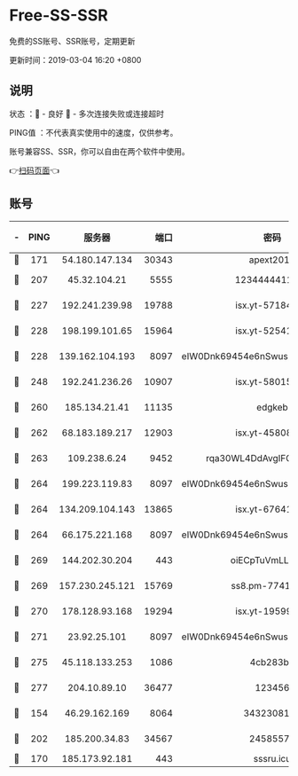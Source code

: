 # Free-SS-SSR

免费的SS账号、SSR账号，定期更新

更新时间：2019-03-04 16:20 +0800

## 说明

状态     ：🙂 - 良好 🙁 - 多次连接失败或连接超时

PING值   ：不代表真实使用中的速度，仅供参考。

账号兼容SS、SSR，你可以自由在两个软件中使用。

👉[扫码页面](https://liesauer.github.io/free-ss-ssr.github.io/)👈

## 账号

|-|PING|服务器|端口|密码|加密方式|区域|
|:----:|:----:|:-----:|-----:|:----:|:----:|:----:|
|🙂|171|54.180.147.134|30343|apext2019|chacha20|KR|
|🙂|207|45.32.104.21|5555|1234444411111|aes-256-cfb|SG|
|🙂|227|192.241.239.98|19788|isx.yt-57184627|aes-256-cfb|US|
|🙂|228|198.199.101.65|15964|isx.yt-52541316|aes-256-cfb|US|
|🙂|228|139.162.104.193|8097|eIW0Dnk69454e6nSwuspv9DmS201tQ0D|aes-256-cfb|JP|
|🙂|248|192.241.236.26|10907|isx.yt-58015517|aes-256-cfb|US|
|🙂|260|185.134.21.41|11135|edgkeb|aes-256-cfb|GB|
|🙂|262|68.183.189.217|12903|isx.yt-45808180|aes-256-cfb|SG|
|🙂|263|109.238.6.24|9452|rqa30WL4DdAvgIFG6Fs3znzTa|aes-256-cfb|FR|
|🙂|264|199.223.119.83|8097|eIW0Dnk69454e6nSwuspv9DmS201tQ0D|aes-256-cfb|US|
|🙂|264|134.209.104.143|13865|isx.yt-67641153|aes-256-cfb|SG|
|🙂|264|66.175.221.168|8097|eIW0Dnk69454e6nSwuspv9DmS201tQ0D|aes-256-cfb|US|
|🙂|269|144.202.30.204|443|oiECpTuVmLLxk4Ts|aes-256-cfb|US|
|🙂|269|157.230.245.121|15769|ss8.pm-77417708|aes-256-cfb|SG|
|🙂|270|178.128.93.168|19294|isx.yt-19599027|aes-256-cfb|SG|
|🙂|271|23.92.25.101|8097|eIW0Dnk69454e6nSwuspv9DmS201tQ0D|aes-256-cfb|US|
|🙂|275|45.118.133.253|1086|4cb283b8|aes-256-cfb|SG|
|🙂|277|204.10.89.10|36477|123456|aes-256-cfb|US|
|🙂|154|46.29.162.169|8064|3432308177|aes-256-cfb|RU|
|🙂|202|185.200.34.83|34567|24585575|aes-256-cfb|US|
|🙁|170|185.173.92.181|443|sssru.icu|rc4-md5|RU|
